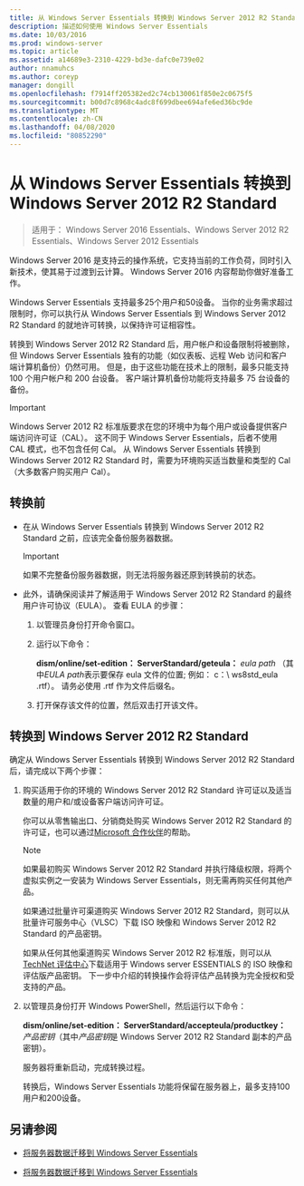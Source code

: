 ```yaml
---
title: 从 Windows Server Essentials 转换到 Windows Server 2012 R2 Standard
description: 描述如何使用 Windows Server Essentials
ms.date: 10/03/2016
ms.prod: windows-server
ms.topic: article
ms.assetid: a14689e3-2310-4229-bd3e-dafc0e739e02
author: nnamuhcs
ms.author: coreyp
manager: dongill
ms.openlocfilehash: f7914ff205382ed2c74cb130061f850e2c0675f5
ms.sourcegitcommit: b00d7c8968c4adc8f699dbee694afe6ed36bc9de
ms.translationtype: MT
ms.contentlocale: zh-CN
ms.lasthandoff: 04/08/2020
ms.locfileid: "80852290"
---
```

# <a name="transition-from-windows-server-essentials-to-windows-server-2012-r2-standard"></a>从 Windows Server Essentials 转换到 Windows Server 2012 R2 Standard

>适用于： Windows Server 2016 Essentials、Windows Server 2012 R2 Essentials、Windows Server 2012 Essentials

Windows Server 2016 是支持云的操作系统，它支持当前的工作负荷，同时引入新技术，使其易于过渡到云计算。 Windows Server 2016 内容帮助你做好准备工作。

 Windows Server Essentials 支持最多25个用户和50设备。 当你的业务需求超过限制时，你可以执行从 Windows Server Essentials 到 Windows Server 2012 R2 Standard 的就地许可转换，以保持许可证相容性。  
  
 转换到 Windows Server 2012 R2 Standard 后，用户帐户和设备限制将被删除，但 Windows Server Essentials 独有的功能（如仪表板、远程 Web 访问和客户端计算机备份）仍然可用。 但是，由于这些功能在技术上的限制，最多只能支持 100 个用户帐户和 200 台设备。 客户端计算机备份功能将支持最多 75 台设备的备份。  
  
> [!IMPORTANT]
>   Windows Server 2012 R2 标准版要求在您的环境中为每个用户或设备提供客户端访问许可证（CAL）。 这不同于 Windows Server Essentials，后者不使用 CAL 模式，也不包含任何 Cal。 从 Windows Server Essentials 转换到 Windows Server 2012 R2 Standard 时，需要为环境购买适当数量和类型的 Cal （大多数客户购买用户 Cal）。  
  
## <a name="before-the-transition"></a>转换前  
  
-   在从 Windows Server Essentials 转换到 Windows Server 2012 R2 Standard 之前，应该完全备份服务器数据。  
  
    > [!IMPORTANT]
    >  如果不完整备份服务器数据，则无法将服务器还原到转换前的状态。  
  
-   此外，请确保阅读并了解适用于 Windows Server 2012 R2 Standard 的最终用户许可协议（EULA）。 查看 EULA 的步骤：  
  
    1.  以管理员身份打开命令窗口。  
  
    2.  运行以下命令：  
  
         **dism/online/set-edition： ServerStandard/geteula：** *eula path* （其中*EULA path*表示要保存 eula 文件的位置; 例如： c：\ ws8std_eula .rtf）。 请务必使用 .rtf 作为文件后缀名。  
  
    3.  打开保存该文件的位置，然后双击打开该文件。  
  
## <a name="transition-to--windows-server-2012-r2-standard"></a>转换到 Windows Server 2012 R2 Standard  
 确定从 Windows Server Essentials 转换到 Windows Server 2012 R2 Standard 后，请完成以下两个步骤：  
  
1. 购买适用于你的环境的 Windows Server 2012 R2 Standard 许可证以及适当数量的用户和/或设备客户端访问许可证。  
  
    你可以从零售输出口、分销商处购买 Windows Server 2012 R2 Standard 的许可证，也可以通过[Microsoft 合作伙伴](https://pinpoint.microsoft.com/SelectCulture.aspx)的帮助。  
  
   > [!NOTE]
   >  如果最初购买 Windows Server 2012 R2 Standard 并执行降级权限，将两个虚拟实例之一安装为 Windows Server Essentials，则无需再购买任何其他产品。  
   >   
   >  如果通过批量许可渠道购买 Windows Server 2012 R2 Standard，则可以从批量许可服务中心（VLSC）下载 ISO 映像和 Windows Server 2012 R2 Standard 的产品密钥。  
   >   
   >  如果从任何其他渠道购买 Windows Server 2012 R2 标准版，则可以从[TechNet 评估中心](https://technet.microsoft.com/evalcenter/jj659306.aspx)下载适用于 Windows server ESSENTIALS 的 ISO 映像和评估版产品密钥。 下一步中介绍的转换操作会将评估产品转换为完全授权和受支持的产品。  
  
2. 以管理员身份打开 Windows PowerShell，然后运行以下命令：  
  
    **dism/online/set-edition： ServerStandard/accepteula/productkey：** *产品密钥*（其中*产品密钥*是 Windows Server 2012 R2 Standard 副本的产品密钥）。  
  
    服务器将重新启动，完成转换过程。  
  
   转换后，Windows Server Essentials 功能将保留在服务器上，最多支持100用户和200设备。  
  
## <a name="see-also"></a>另请参阅  
  

-   [将服务器数据迁移到 Windows Server Essentials](Migrate-Server-Data-to-Windows-Server-Essentials.md)

-   [将服务器数据迁移到 Windows Server Essentials](../migrate/Migrate-Server-Data-to-Windows-Server-Essentials.md)

